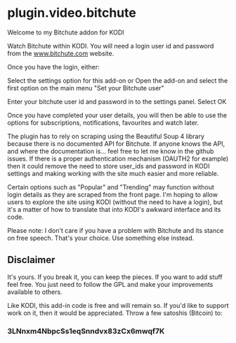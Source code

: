 # plugin.video.bitchute

Welcome to my Bitchute addon for KODI

Watch Bitchute within KODI. You will need a login user id and password from the www.bitchute.com website. 

Once you have the login, either:

Select the settings option for this add-on
or
Open the add-on and select the first option on the main menu "Set your Bitchute user"

Enter your bitchute user id and password in to the settings panel. Select OK

Once you have completed your user details, you will then be able to use the options for subscriptions, notifications, favourites and watch later.

The plugin has to rely on scraping using the Beautiful Soup 4 library because there is no documented API for Bitchute. If anyone knows the API, and where 
the documentation is... feel free to let me know in the github issues. If there is a proper authentication mechanism (OAUTH2 for example) then it could remove
the need to store user_ids and password in KODI settings and making working with the site much easier and more reliable.

Certain options such as "Popular" and "Trending" may function without login details  as they are scraped from the front page. I'm hoping to allow users 
to explore the site using KODI (without the need to have a login), but it's a matter of how to translate that into KODI's awkward interface 
and its code.

Please note: I don't care if you have a problem with Bitchute and its stance on free speech. That's your choice. Use something else instead.

## Disclaimer

It's yours. If you break it, you can keep the pieces. If you want to add stuff feel free. You just need to follow the GPL and make your improvements available to others.

Like KODI, this add-in code is free and will remain so. If you'd like to support work on it, then it would be appreciated. Throw a few satoshis (Bitcoin) to: 
### 3LNnxm4NbpcSs1eqSnndvx83zCx6mwqf7K
